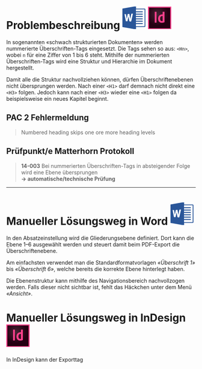 # Problembeschreibung ![](/assets/icon_word.gif) ![](/assets/icon_indesign.gif)

In sogenannten «schwach strukturierten Dokumenten» werden nummerierte Überschriften-Tags eingesetzt. Die Tags sehen so aus: `<Hn>`, wobei `n` für eine Ziffer von 1 bis 6 steht. Mithilfe der nummerierten Überschriften-Tags wird eine Struktur und Hierarchie im Dokument hergestellt.

Damit alle die Struktur nachvollziehen können, dürfen Überschriftenebenen nicht übersprungen werden. Nach einer `<H1>` darf demnach nicht direkt eine `<H3>` folgen. Jedoch kann nach einer `<H3>` wieder eine `<H1>` folgen da beispielsweise ein neues Kapitel beginnt.

## PAC 2 Fehlermeldung

> Numbered heading skips one ore more heading levels

## Prüfpunkt/e Matterhorn Protokoll

> **14-003** Bei nummerierten Überschriften-Tags in absteigender Folge wird eine Ebene übersprungen  
> **→ automatische/technische Prüfung**

---

# Manueller Lösungsweg in Word ![](/assets/icon_word.gif)

In den Absatzeinstellung wird die Gliederungsebene definiert. Dort kann die Ebene 1–6 ausgewählt werden und steuert damit beim PDF-Export die Überschriftenebene. 

Am einfachsten verwendet man die Standardformatvorlagen _«Überschrift 1»_ bis _«Überschrift 6»_, welche bereits die korrekte Ebene hinterlegt haben. 

Die Ebenenstruktur kann mithilfe des Navigationsbereich nachvollzogen werden. Falls dieser nicht sichtbar ist, fehlt das Häckchen unter dem Menü _«Ansicht»_.

# Manueller Lösungsweg in InDesign ![](/assets/icon_indesign.gif)

In InDesign kann der Exporttag 

